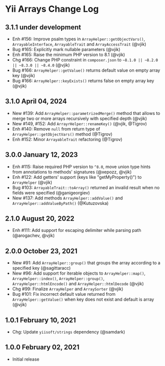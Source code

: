 # Yii Arrays Change Log

## 3.1.1 under development

- Enh #156: Improve psalm types in `ArrayHelper::getObjectVars()`, `ArrayableInterface`, `ArrayableTrait` and 
  `ArrayAccessTrait` (@vjik)
- Bug #165: Explicitly mark nullable parameters (@vjik)
- Enh #165: Raise the minimum PHP version to 8.1 (@vjik)
- Chg #166: Change PHP constraint in `composer.json` to `~8.1.0 || ~8.2.0 || ~8.3.0 || ~8.4.0` (@vjik)
- Bug #166: `ArrayHelper::getValue()` returns default value on empty array key (@vjik) 
- Bug #166: `ArrayHelper::keyExists()` returns false on empty array key (@vjik) 

## 3.1.0 April 04, 2024

- New #139: Add `ArrayHelper::parametrizedMerge()` method that allows to merge two or more arrays recursively with
  specified depth (@vjik)
- New #149, #152: Add `ArrayrHelper::renameKey()` (@vjik, @Tigrov)
- Enh #140: Remove `null` from return type of `ArrayHelper::getObjectVars()` method (@Tigrov)
- Enh #152: Minor `ArrayableTrait` refactoring (@Tigrov)

## 3.0.0 January 12, 2023

- Enh #115: Raise required PHP version to `^8.0`, move union type hints from annotations
  to methods' signatures (@xepozz, @vjik)
- Enh #122: Add getters' support (keys like "getMyProperty()") to `ArrayHelper` (@vjik)
- Bug #103: `ArrayableTrait::toArray()` returned an invalid result when no fields were specified (@ganigeorgiev)
- New #137: Add methods `ArrayHelper::addValue()` and `ArrayHelper::addValueByPath()` (@Kutuzovska)

## 2.1.0 August 20, 2022

- Enh #111: Add support for escaping delimiter while parsing path (@arogachev, @vjik)

## 2.0.0 October 23, 2021

- New #91: Add `ArrayHelper::group()` that groups the array according to a specified key (@sagittaracc)
- New #96: Add support for iterable objects to `ArrayHelper::map()`, `ArrayHelper::index()`, `ArrayHelper::group()`,
  `ArrayHelper::htmlEncode()` and `ArrayHelper::htmlDecode` (@vjik)
- Chg #99: Finalize `ArrayHelper` and `ArraySorter` (@vjik)
- Bug #101: Fix incorrect default value returned from `ArrayHelper::getValue()` when key does not exist and
  default is array (@vjik)

## 1.0.1 February 10, 2021

- Chg: Update `yiisoft/strings` dependency (@samdark)

## 1.0.0 February 02, 2021

- Initial release
